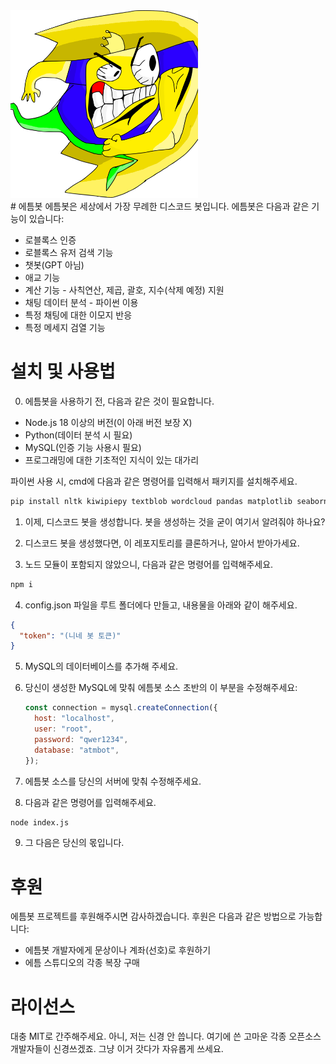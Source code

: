 <img src="./logo.png" width="300px" height="300px" title="Github_Logo"/>
<br/>
# 에틈봇
에틈봇은 세상에서 가장 무례한 디스코드 봇입니다.
에틈봇은 다음과 같은 기능이 있습니다:
<ul>
<li>로블록스 인증</li>
<li>로블록스 유저 검색 기능</li>
<li>챗봇(GPT 아님)</li>
<li>애교 기능</li>
<li>계산 기능 - 사칙연산, 제곱, 괄호, 지수(삭제 예정) 지원</li>
<li>채팅 데이터 분석 - 파이썬 이용</li>
<li>특정 채팅에 대한 이모지 반응</li>
<li>특정 메세지 검열 기능</li>
</ul>

# 설치 및 사용법

0. 에틈봇을 사용하기 전, 다음과 같은 것이 필요합니다.
<ul>
<li>Node.js 18 이상의 버전(이 아래 버전 보장 X)</li>
<li>Python(데이터 분석 시 필요)</li>
<li>MySQL(인증 기능 사용시 필요)</li>
<li>프로그래밍에 대한 기초적인 지식이 있는 대가리</li>
</ul>

파이썬 사용 시, cmd에 다음과 같은 명령어를 입력해서 패키지를 설치해주세요.
<br/>

```bash
pip install nltk kiwipiepy textblob wordcloud pandas matplotlib seaborn pillow squarify gensim scikit-learn tqdm afinn py_lex scipy openpyxl --trusted-host pypi.org --trusted-host files.pythonhosted.org
```

1. 이제, 디스코드 봇을 생성합니다. 봇을 생성하는 것을 굳이 여기서 알려줘야 하나요?

2. 디스코드 봇을 생성했다면, 이 레포지토리를 클론하거나, 알아서 받아가세요.

3. 노드 모듈이 포함되지 않았으니, 다음과 같은 명령어를 입력해주세요.

```bash
npm i
```

4. config.json 파일을 루트 폴더에다 만들고, 내용물을 아래와 같이 해주세요.

```json
{
  "token": "(니네 봇 토큰)"
}
```

5. MySQL의 데이터베이스를 추가해 주세요.

6. 당신이 생성한 MySQL에 맞춰 에틈봇 소스 초반의 이 부분을 수정해주세요:

   ```js
   const connection = mysql.createConnection({
     host: "localhost",
     user: "root",
     password: "qwer1234",
     database: "atmbot",
   });
   ```

7. 에틈봇 소스를 당신의 서버에 맞춰 수정해주세요.

8. 다음과 같은 명령어를 입력해주세요.

```bash
node index.js
```

9. 그 다음은 당신의 몫입니다.

# 후원

에틈봇 프로젝트를 후원해주시면 감사하겠습니다. 후원은 다음과 같은 방법으로 가능합니다:

<ul>
<li>에틈봇 개발자에게 문상이나 계좌(선호)로 후원하기</li>
<li>에틈 스튜디오의 각종 복장 구매</li>
</ul>

# 라이선스

대충 MIT로 간주해주세요. 아니, 저는 신경 안 씁니다. 여기에 쓴 고마운 각종 오픈소스 개발자들이 신경쓰겠죠. 그냥 이거 갓다가 자유롭게 쓰세요.
